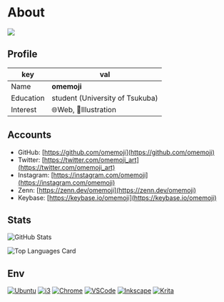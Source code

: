 # About

![](https://user-images.githubusercontent.com/68148226/206836600-84cfacc6-c2d6-4946-82fe-db48d5838e19.png)

## Profile

| key       | val                             |
| --------- | ------------------------------- |
| Name      | **omemoji**                     |
| Education | student (University of Tsukuba) |
| Interest  | 🌐Web, 🎨Illustration           |

## Accounts

- GitHub: [https://github.com/omemoji](https://github.com/omemoji)
- Twitter: [https://twitter.com/omemoji_art](https://twitter.com/omemoji_art)
- Instagram: [https://instagram.com/omemoji](https://instagram.com/omemoji)
- Zenn: [https://zenn.dev/omemoji](https://zenn.dev/omemoji)
- Keybase: [https://keybase.io/omemoji](https://keybase.io/omemoji)

## Stats

![GitHub Stats](https://github-readme-stats.vercel.app/api?username=omemoji&theme=transparent&show_icons=true)

![Top Languages Card](https://github-readme-stats.vercel.app/api/top-langs/?username=omemoji&theme=transparent&layout=compact)

## Env

[![Ubuntu](https://img.shields.io/badge/OS-Ubuntu-E95420.svg?logo=ubuntu&logoColor=E95420&style=flat)](https://ubuntu.com/)
[![i3](https://img.shields.io/badge/DE-i3-7ca7c2.svg?&style=flat)](https://i3wm.org)
[![Chrome](https://img.shields.io/badge/Browser-Google%20Chrome-4285F4.svg?logo=googlechrome&logoColor=fff&style=flat)](https://www.google.com/intl/en_us/chrome/)
[![VSCode](https://img.shields.io/badge/Editor-Visual%20Studio%20Code-007ACC.svg?logo=visualstudiocode&logoColor=007ACC&style=flat)](https://code.visualstudio.com/)
[![Inkscape](https://img.shields.io/badge/Vector%20Graphics%20Editor-Inkscape-000.svg?logo=inkscape&logoColor=000&style=flat)](https://inkscape.org)
[![Krita](https://img.shields.io/badge/Paint%20Tool-Krita-ff1199.svg?logo=krita&logoColor=ff1199&style=flat)](https://krita.org)
